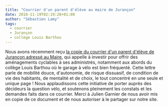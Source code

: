 ```yaml
---
title: "Courrier d'un parent d'élève au maire de Jurançon"
date: 2018-11-19T02:19:28+01:00
author: "Sébastien Lamy"
tags:
  - courrier
  - Jurançon
  - collège Louis Barthou
---
```


Nous avons récemment reçu [la copie du courrier d'un parent d'élève de Jurançon 
adressé au Maire], qui appelle à investir pour offrir des aménagements 
cyclables à ses administrés, notamment aux abords du collège Louis Barthou où 
le garage à vélo est bien fréquenté. Cette lettre parle de mobilité douce, 
d'autonomie, de risque dissuasif, de condition de vie des habitants, de 
mentalité et de choix, le tout concentré en une seule et unique page ! Nous 
applaudissons cette  initiative de porter auprès des décideurs la question 
vélo, et soutenons pleinement les constats et les demandes faits dans ce 
courrier. Merci à Julien Garnier de nous avoir mis en copie de ce document et 
de nous autoriser à le partager sur notre site.

[la copie du courrier d'un parent d'élève de Jurançon adressé au Maire]: courrier-j.garnier-maire-jurançon.pdf